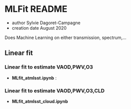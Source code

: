 # MLFit README

- author Sylvie Dagoret-Campagne
- creation date August 2020

Does Machine Learning on either transmission, spectrum,... 

## Linear fit

### Linear fit to estimate VAOD,PWV,O3
- **MLfit_atmlsst.ipynb** :

###  Linear fit to estimate VAOD,PWV,O3,CLD		
- **MLfit_atmlsst_cloud.ipynb**
